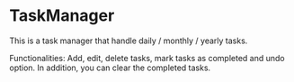# TaskManager

This is a task manager that handle daily / monthly / yearly tasks.

Functionalities: Add, edit, delete tasks, mark tasks as completed and undo option. In addition, you can clear the completed tasks.
